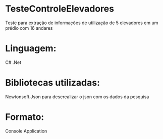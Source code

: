 # TesteControleElevadores
Teste para extração de informações de utilização de 5 elevadores em um prédio com 16 andares

# Linguagem:
C# .Net 

# Bibliotecas utilizadas: 
Newtonsoft.Json para deserealizar o json com os dados da pesquisa

# Formato: 
Console Application
